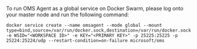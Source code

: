 To run OMS Agent as a global service on Docker Swarm, please log onto your master node and run the following command: 

```
docker service create --name omsagent --mode global --mount type=bind,source=/var/run/docker.sock,destination=/var/run/docker.sock -e WSID="<WORKSPACE ID>" -e KEY="<PRIMARY KEY>" -p 25225:25225 -p 25224:25224/udp --restart-condition=on-failure microsoft/oms
```
